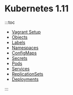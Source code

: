 # Kubernetes 1.11

:::toc
* [Vagrant Setup](vagrant.md)
* [Objects](objects.md)
* [Labels](labels.md)
* [Namespaces](namespaces.md)
* [ConfigMaps](configmaps.md)
* [Secrets](secrets.md)
* [Pods](pods.md)
* [Services](services.md)
* [ReplicationSets](replicationsets.md)
* [Deployments](deployments.md)

:::
